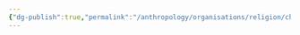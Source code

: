 ```yaml
---
{"dg-publish":true,"permalink":"/anthropology/organisations/religion/churches/the-great-church-of-zarathustra/"}
---
```


